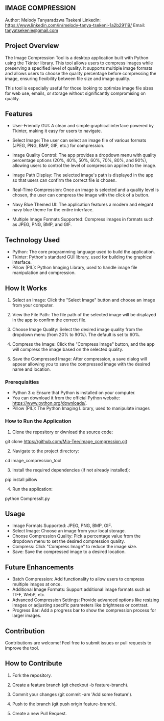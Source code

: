 ## IMAGE COMPRESSION
Author: Melody Tanyaradzwa Tsekeni
LinkedIn: https://www.linkedin.com/in/melody-tanya-tsekeni-1a2b29119/
Email: tanyatsekenie@gmail.com

## Project Overview
The Image Compression Tool is a desktop application built with Python using the Tkinter library. This tool allows users to compress images while preserving a specified level of quality. It supports multiple image formats and allows users to choose the quality percentage before compressing the image, ensuring flexibility between file size and image quality.

This tool is especially useful for those looking to optimize image file sizes for web use, emails, or storage without significantly compromising on quality.

## Features
- User-Friendly GUI: A clean and simple graphical interface powered by Tkinter, making it easy for users to navigate.
- Select Image: The user can select an image file of various formats (JPEG, PNG, BMP, GIF, etc.) for compression.

- Image Quality Control: The app provides a dropdown menu with quality percentage options (20%, 40%, 50%, 60%, 70%, 80%, and 90%), allowing users to control the level of compression applied to the image.

- Image Path Display: The selected image's path is displayed in the app so that users can confirm the correct file is chosen.

- Real-Time Compression: Once an image is selected and a quality level is chosen, the user can compress the image with the click of a button.

- Navy Blue Themed UI: The application features a modern and elegant navy blue theme for the entire interface.

- Multiple Image Formats Supported: Compress images in formats such as JPEG, PNG, BMP, and GIF.

## Technology Used
- Python: The core programming language used to build the application.
- Tkinter: Python's standard GUI library, used for building the graphical interface.
- Pillow (PIL): Python Imaging Library, used to handle image file manipulation and compression.

## How It Works
1. Select an Image: Click the "Select Image" button and choose an image from your computer.

2. View the File Path: The file path of the selected image will be displayed in the app to confirm the correct file.

3. Choose Image Quality: Select the desired image quality from the dropdown menu (from 20% to 90%). The default is set to 60%.

4. Compress the Image: Click the "Compress Image" button, and the app will compress the image based on the selected quality.

5. Save the Compressed Image: After compression, a save dialog will appear allowing you to save the compressed image with the desired name and location.

### Prerequisities
- Python 3.x: Ensure that Python is installed on your computer.
- You can download it from the official Python website: https://www.python.org/downloads/.
- Pillow (PIL): The Python Imaging Library, used to manipulate images

### How to Run the Application
1. Clone the repository or dwnload the source code:

git clone https://github.com/Mia-Tee/image_compression.git

2. Navigate to the project directory:

cd image_compression_tool

3. Install the required dependencies (if not already installed):

pip install pillow

4. Run the application:

python CompressIt.py

## Usage
- Image Formats Supported: JPEG, PNG, BMP, GIF.
- Select Image: Choose an image from your local storage.
- Choose Compression Quality: Pick a percentage value from the dropdown menu to set the desired compression quality.
- Compress: Click "Compress Image" to reduce the image size.
- Save: Save the compressed image to a desired location.

## Future Enhancements
- Batch Compression: Add functionality to allow users to compress multiple images at once.
- Additional Image Formats: Support additional image formats such as TIFF, WebP, etc.
- Advanced Compression Settings: Provide advanced options like resizing images or adjusting specific parameters like brightness or contrast.
- Progress Bar: Add a progress bar to show the compression process for larger images.

## Contribution
Contributions are welcome! Feel free to submit issues or pull requests to improve the tool.

## How to Contribute
1. Fork the repository.

2. Create a feature branch (git checkout -b feature-branch).

3. Commit your changes (git commit -am 'Add some feature').

4. Push to the branch (git push origin feature-branch).

5. Create a new Pull Request.

